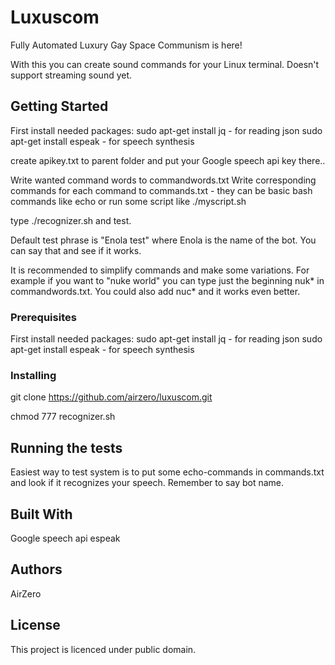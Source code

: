 # Luxuscom

Fully Automated Luxury Gay Space Communism is here!

With this you can create sound commands for your Linux terminal. Doesn't support streaming sound yet.

## Getting Started

First install needed packages:
sudo apt-get install jq - for reading json
sudo apt-get install espeak - for speech synthesis

create apikey.txt to parent folder and put your Google speech api key there..

Write wanted command words to commandwords.txt
Write corresponding commands for each command to commands.txt - they can be basic bash commands like echo
or run some script like ./myscript.sh

type ./recognizer.sh and test.

Default test phrase is "Enola test" where Enola is the name of the bot. You can say that and see if it works.

It is recommended to simplify commands and make some variations. For example if you want to "nuke world"
you can type just the beginning nuk* in commandwords.txt. You could also add nuc* and it works even better.

### Prerequisites

First install needed packages:
sudo apt-get install jq - for reading json
sudo apt-get install espeak - for speech synthesis

### Installing

git clone https://github.com/airzero/luxuscom.git

chmod 777 recognizer.sh

## Running the tests

Easiest way to test system is to put some echo-commands in commands.txt and look if it recognizes your speech.
Remember to say bot name.


## Built With

Google speech api
espeak


## Authors

AirZero

## License

This project is licenced under public domain.

